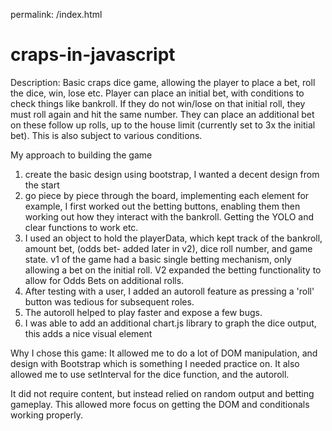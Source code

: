 permalink: /index.html
# craps-in-javascript

Description: Basic craps dice game, allowing the player to place a bet, roll the dice, win, lose etc. 
Player can place an initial bet, with conditions to check things like bankroll.
If they do not win/lose on that initial roll, they must roll again and hit the same number.
They can place an additional bet on these follow up rolls, up to the house limit (currently set to 3x the
initial bet).
This is also subject to various conditions.

My approach to building the game
1) create the basic design using bootstrap, I wanted a decent design from the start
2) go piece by piece through the board, implementing each element
	for example, I first worked out the betting buttons, enabling them
	then working out how they interact with the bankroll. Getting the YOLO and clear functions to work etc.
3) I used an object to hold the playerData, which kept track of the bankroll, amount bet, (odds bet- added later in v2), dice roll number, and game state.
v1 of the game had a basic single betting mechanism, only allowing a bet on the initial roll.
V2 expanded the betting functionality to allow for Odds Bets on additional rolls.
4) After testing with a user, I added an autoroll feature as pressing a 'roll' button was tedious for subsequent roles.
5) The autoroll helped to play faster and expose a few bugs.
6) I was able to add an additional chart.js library to graph the dice output, this adds a nice visual element


Why I chose this game:
It allowed me to do a lot of DOM manipulation, and design with Bootstrap which is something I needed practice on. It also allowed me to use setInterval for the dice function, and the autoroll.

It did not require content, but instead relied on random output and betting gameplay. This allowed more focus
on getting the DOM and conditionals working properly.

